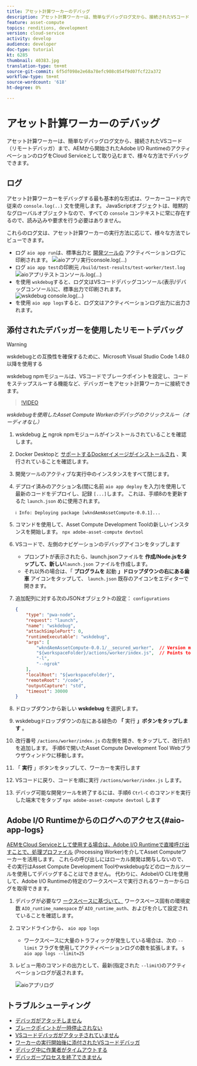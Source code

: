 ```yaml
---
title: アセット計算ワーカーのデバッグ
description: アセット計算ワーカーは、簡単なデバッグログ文から、接続されたVSコード（リモートデバッガ）まで、AEMから開始されたAdobe I/O RuntimeのアクティベーションのログをCloud Serviceとして取り込むまで、様々な方法でデバッグできます。
feature: asset-compute
topics: renditions, development
version: cloud-service
activity: develop
audience: developer
doc-type: tutorial
kt: 6285
thumbnail: 40383.jpg
translation-type: tm+mt
source-git-commit: 6f5df098e2e68a78efc908c054f9d07fcf22a372
workflow-type: tm+mt
source-wordcount: '618'
ht-degree: 0%

---
```



# アセット計算ワーカーのデバッグ

アセット計算ワーカーは、簡単なデバッグログ文から、接続されたVSコード（リモートデバッガ）まで、AEMから開始されたAdobe I/O RuntimeのアクティベーションのログをCloud Serviceとして取り込むまで、様々な方法でデバッグできます。

## ログ

アセット計算ワーカーをデバッグする最も基本的な形式は、ワーカーコード内で従来の `console.log(..)` 文を使用します。 JavaScriptオブジェクトは、暗黙的なグローバルオブジェクトなので、すべての `console` コンテキストに常に存在するので、読み込みや要求を行う必要はありません。

これらのログ文は、アセット計算ワーカーの実行方法に応じて、様々な方法でレビューできます。

+ ログ `aio app run`は、標準出力と [開発ツールの](../develop/development-tool.md) アクティベーションログに印刷されます。
   ![aioアプリ実行console.log(...)](./assets/debug/console-log__aio-app-run.png)
+ ログ `aio app test`の印刷元 `/build/test-results/test-worker/test.log`
   ![aioアプリテストコンソール.log(...)](./assets/debug/console-log__aio-app-test.png)
+ を使用 `wskdebug`すると、ログ文はVSコードデバッグコンソール(表示/デバッグコンソール)に、標準出力で印刷されます。
   ![wskdebug console.log(...)](./assets/debug/console-log__wskdebug.png)
+ を使用 `aio app logs`すると、ログ文はアクティベーションログ出力に出力されます。

## 添付されたデバッガーを使用したリモートデバッグ

>[!WARNING]
>
>wskdebugとの互換性を確保するために、Microsoft Visual Studio Code 1.48.0以降を使用する

wskdebug [](https://www.npmjs.com/package/@openwhisk/wskdebug) npmモジュールは、VSコードでブレークポイントを設定し、コードをステップスルーする機能など、デバッガーをアセット計算ワーカーに接続できます。

>[!VIDEO](https://video.tv.adobe.com/v/40383/?quality=12&learn=on)

_wskdebugを使用したAsset Compute Workerのデバッグのクリックスルー（オーディオなし）_

1. wskdebug [と](../set-up/development-environment.md#wskdebug) ngrok [](../set-up/development-environment.md#ngork) npmモジュールがインストールされていることを確認します。
1. Docker Desktopと [サポートするDockerイメージがインストールされ](../set-up/development-environment.md#docker) 、実行されていることを確認します。
1. 開発ツールのアクティブな実行中のインスタンスをすべて閉じます。
1. デプロイ済みのアクション名(間に名前 `aio app deploy` を入力)を使用して最新のコードをデプロイし、記録 `[...]`します。 これは、手順8のを更新するた `launch.json` めに使用されます。

   ```
   ℹ Info: Deploying package [wkndAemAssetCompute-0.0.1]...
   ```
1. コマンドを使用して、Asset Compute Development Toolの新しいインスタンスを開始します。 `npx adobe-asset-compute devtool`
1. VSコードで、左側のナビゲーションのデバッグアイコンをタップします
   + プロンプトが表示されたら、launch.jsonファイルを __作成/Node.jsをタップして、新しい__`launch.json` ファイルを作成します。
   + それ以外の場合は、「 __プログラムを__ 起動 __」ドロップダウンの右にある歯車__ アイコンをタップして、 `launch.json` 既存のアイコンをエディターで開きます。
1. 追加配列に対する次のJSONオブジェクトの設定： `configurations`

   ```json
   {
       "type": "pwa-node",
       "request": "launch",
       "name": "wskdebug",
       "attachSimplePort": 0,
       "runtimeExecutable": "wskdebug",
       "args": [
           "wkndAemAssetCompute-0.0.1/__secured_worker",  // Version must match your Asset Compute worker's version
           "${workspaceFolder}/actions/worker/index.js",  // Points to your worker
           "-l",
           "--ngrok"
       ],
       "localRoot": "${workspaceFolder}",
       "remoteRoot": "/code",
       "outputCapture": "std",
       "timeout": 30000
   }
   ```

1. ドロップダウンから新しい __wskdebug__ を選択します。
1. wskdebugドロップダウンの左にある緑色の __「__ 実行 __」ボタンをタップします__ 。
1. 改行番号 `/actions/worker/index.js` の左側を開き、をタップして、改行点1を追加します。 手順6で開いたAsset Compute Development Tool Webブラウザウィンドウに移動します。
1. 「 __実行__ 」ボタンをタップして、ワーカーを実行します
1. VSコードに戻り、コードを順に実行 `/actions/worker/index.js` します。
1. デバッグ可能な開発ツールを終了するには、手順6 `Ctrl-C` のコマンドを実行した端末でをタップ `npx adobe-asset-compute devtool` します

## Adobe I/O Runtimeからのログへのアクセス{#aio-app-logs}

[AEMをCloud Serviceとして使用する場合は、Adobe I/O Runtimeで直接呼び出すことで、処理プロファイル](../deploy/processing-profiles.md) (Processing Worker)を介してAsset Computeワーカーを活用します。 これらの呼び出しにはローカル開発は関与しないので、その実行はAsset Compute Development Toolやwskdebugなどのローカルツールを使用してデバッグすることはできません。 代わりに、AdobeI/O CLIを使用して、Adobe I/O Runtimeの特定のワークスペースで実行されるワーカーからログを取得できます。

1. デバッグが必要なワ [ークスペースに基づいて、](../deploy/runtime.md) ワークスペース固有の環境変数 `AIO_runtime_namespace` が `AIO_runtime_auth`、およびを介して設定されていることを確認します。
1. コマンドラインから、 `aio app logs`
   + ワークスペースに大量のトラフィックが発生している場合は、次の `--limit` フラグを使用してアクティベーションログの数を拡張します。
      `$ aio app logs --limit=25`
1. レビュー用のコマンドの出力として、最新(指定された `--limit`)のアクティベーションログが返されます。

   ![aioアプリログ](./assets/debug/aio-app-logs.png)

## トラブルシューティング

+ [デバッガがアタッチしません](../troubleshooting.md#debugger-does-not-attach)
+ [ブレークポイントが一時停止されない](../troubleshooting.md#breakpoints-no-pausing)
+ [VSコードデバッガがアタッチされていません](../troubleshooting.md#vs-code-debugger-not-attached)
+ [ワーカーの実行開始後に添付されたVSコードデバッガ](../troubleshooting.md#vs-code-debugger-attached-after-worker-execution-began)
+ [デバッグ中に作業者がタイムアウトする](../troubleshooting.md#worker-times-out-while-debugging)
+ [デバッガープロセスを終了できません](../troubleshooting.md#cannot-terminate-debugger-process)
